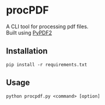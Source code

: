 # procPDF

A CLI tool for processing pdf files.  
Built using [PyPDF2](https://github.com/py-pdf/pypdf)

## Installation

```shell
pip install -r requirements.txt
```

## Usage

```shell
python procpdf.py <command> [option]
```
